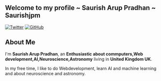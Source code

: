 ## Welcome to my profile ~ Saurish Arup Pradhan ~ Saurishjpm

<a href="https://x.com/Saurissh" target="_blank"><img src="https://img.shields.io/badge/Twitter-%230077B5.svg?&style=flat-square&logo=Twitter&logoColor=white" alt="Twitter"></a>
<a href="https://github.com/Saurishjpm" target="_blank"><img src="https://img.shields.io/badge/-GitHub-181717?style=flat-square&logo=github" alt="GitHub"></a>



## About Me


I'm **Saurish Arup Pradhan**, an **Enthusiastic about commputers,Web development,AI,Neuroscience,Astronomy** living in **United Kingdom UK**.

In my free time, I like to do Webdevelopment, learn AI and machine learning and  about neuroscience and astronomy.



